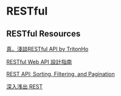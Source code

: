 # RESTful

## RESTful Resources

[真。淺談RESTful API by TritonHo](https://github.com/TritonHo/slides/blob/master/Taipei%202019-06%20talk/RESTful%20API%20Design-tw-2.2.pdf)

[RESTful Web API 設計指南](https://www.footmark.info/programming-language/design/restful-webapi-design-guide/?fbclid=IwAR3vYxURSQFI57kFt9v2kRU87nnMUUTYlF0WXfl1yyP2W_O6iX-hc7x2h5E)

[REST API: Sorting, Filtering, and Pagination](https://www.taniarascia.com/rest-api-sorting-filtering-pagination/)

[深入浅出 REST](https://www.infoq.cn/article/rest-introduction/)

